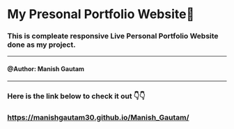 # My Presonal Portfolio Website🤘
### This is compleate responsive Live Personal Portfolio Website done as my project.
---
#### @Author: Manish Gautam
---
 
### Here is the link below to check it out 👇👇
### https://manishgautam30.github.io/Manish_Gautam/
